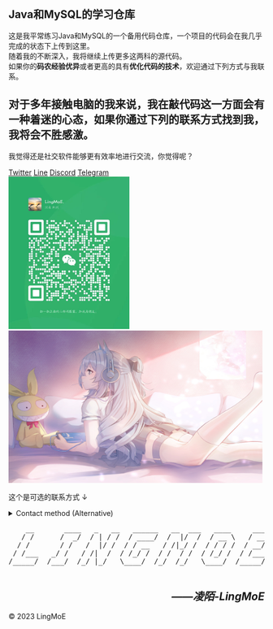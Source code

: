 <h2>Java和MySQL的学习仓库</h2>

这是我平常练习Java和MySQL的一个备用代码仓库，一个项目的代码会在我几乎完成的状态下上传到这里。</br>
随着我的不断深入，我将继续上传更多这两科的源代码。</br>
如果你的<strong>码农经验优异</strong>或者更高的具有<strong>优化代码的技术</strong>，欢迎通过下列方式与我联系。
<h2>对于多年接触电脑的我来说，我在敲代码这一方面会有一种着迷的心态，如果你通过下列的联系方式找到我，我将会不胜感激。</h2>
我觉得还是社交软件能够更有效率地进行交流，你觉得呢？
<p></p>
<a href="https://twitter.com/LM_19587" title="这是我的推特账户！🙃">Twitter</a>
<a href ="https://line.me/ti/p/nRBW-pyeOw"  title="这是我的Line账户！😬">Line</a>
<a href="https://discord.gg/JF4yawyqVa"  title="这是我的Discord账户！🤓">Discord</a>
<a href="https://t.me/LingMoE"  title="这是我的Telegram账户！😲">Telegram</a>
<div>
  <img src="/photo_2023-07-10_02-57-58.jpg" style= "height:300px;max-width:100%;" title="微信也露个面吧。" alt="这是微信的联系方式" >
<a href="https://zh.moegirl.org.cn/Hanser" target="_blank">
  <img src="/2.jpg" style="height:300px; width:500px" title="原来你也是憨涩粉" alt="不得不说憨涩的声音很傲娇的感觉。" />
</a> 
<p>这个是可选的联系方式 ↓</p>
<details>
    <summary>Contact method (Alternative)</summary>
  
  <ul>
  <li>
   Email:
  </li>
    <address>
      <a href="mailto:LingMoE_x@outlook.com">
        LingMoE_x@outlook.com
      </a>
      </address>
 
  <ul>

</details>

  <div>
    <pre>
    __       ____   _   __   ______   __  ___   ____     ______
   / /      /  _/  / | / /  / ____/  /  |/  /  / __ \   / ____/
  / /       / /   /  |/ /  / / __   / /|_/ /  / / / /  / __/             
 / /___   _/ /   / /|  /  / /_/ /  / /  / /  / /_/ /  / /___    
/_____/  /___/  /_/ |_/   \____/  /_/  /_/   \____/  /_____/   
                                                               
</pre>
<h2 align="right"><em>——凌陌-LingMoE</em></h2> 
  </div>
  <footer>
 © 2023 LingMoE 
  </footer>

